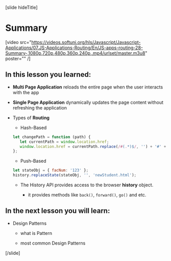 [slide hideTitle]

# Summary

[video src="https://videos.softuni.org/hls/Javascript/Javascript-Applications/07.JS-Applications-Routing/En/JS-apps-routing-28-Summary-,1080p,720p,480p,360p,240p,.mp4/urlset/master.m3u8" poster="" /]

## In this lesson you learned:

- **Multi Page Application** reloads the entire page when the user interacts with the app

-  **Single Page Application** dynamically updates the page content without refreshing the application

-  Types of **Routing**

   * Hash-Based

   ```js
   let changePath = function (path) {
      let currentPath = window.location.href;
      window.location.href = currentPath.replace(/#(.*)$/, '') + '#' + path;
   };
   ```

   * Push-Based

   ```js
   let stateObj = { facNum: '123' };
   history.replaceState(stateObj, '', 'newStudent.html');
   ```

   -  The History API provides access to the browser **history** object.

      * it provides methods like `back()`, `forward()`, `go()` and etc.

## In the next lesson you will learn:

- Design Patterns

   * what is Pattern

   * most common Design Patterns

[/slide]
